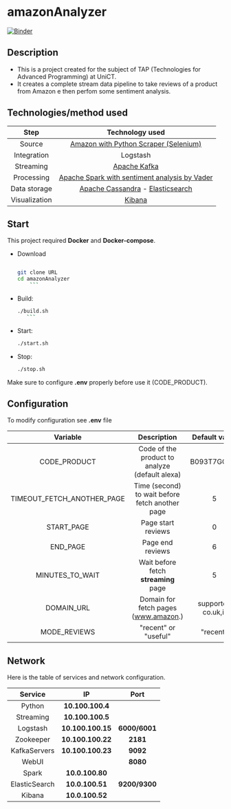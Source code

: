 
# amazonAnalyzer

[![Binder](https://mybinder.org/badge_logo.svg)](https://mybinder.org/v2/gh/federicocanzonieri/amazonAnalyzer/HEAD?filepath=book)
## Description

- This is a project created for the subject of TAP (Technologies for Advanced Programming) at UniCT.
- It creates a complete stream data pipeline to take reviews of a product from Amazon e then perfom some sentiment analysis.



## Technologies/method used


| Step | Technology used |
| :-: | :-: |
| Source | [Amazon with Python Scraper (Selenium)](https://www.amazon.it/ref=nav_logo) |
|Integration | Logstash|
| Streaming| [Apache Kafka](https://kafka.apache.org/) |
| Processing |  [Apache Spark with sentiment analysis by Vader](https://spark.apache.org/) |
| Data storage | [Apache Cassandra](https://cassandra.apache.org/) - [Elasticsearch](https://www.elastic.co/enterprise-search) |
| Visualization | [Kibana](https://www.elastic.co/kibana) |


## Start


This project required **Docker** and **Docker-compose**.
- Download
  ```bash
  
  git clone URL
  cd amazonAnalyzer
	  ```
- Build:
   ```bash
  ./build.sh
	  ```
- Start:
  ```bash
  ./start.sh
  ```
- Stop:
  ```bash
  ./stop.sh
  ```
Make sure to configure **.env** properly before use it (CODE_PRODUCT).

## Configuration

To modify configuration see **.env** file

| Variable| Description |Default value|
| :-: | :-: |:-:|
|CODE_PRODUCT| Code of the product to analyze (default alexa) |B093T7GQWB |
|TIMEOUT_FETCH_ANOTHER_PAGE|Time (second) to wait before fetch another page | 5 |
|START_PAGE |Page start reviews |0 |
|END_PAGE|Page end reviews | 6 |
|MINUTES_TO_WAIT|Wait before fetch **streaming** page | 5 |
|DOMAIN_URL| Domain for fetch pages (www.amazon.) | supported co.uk,it  |
|MODE_REVIEWS| "recent" or "useful" | "recent"  |


## Network

Here is the table of services and network configuration.

| Service| IP|Port |
| :-: | :-: |:-:|  
|Python |**10.100.100.4**|
|Streaming|**10.100.100.5** |
|Logstash| **10.100.100.15** |**6000/6001**
|Zookeeper|**10.100.100.22** |**2181**
|KafkaServers | **10.100.100.23** |**9092**
|WebUI |  |**8080**
|Spark| **10.0.100.80** |
|ElasticSearch | **10.0.100.51** |**9200/9300**
|Kibana | **10.0.100.52** |
